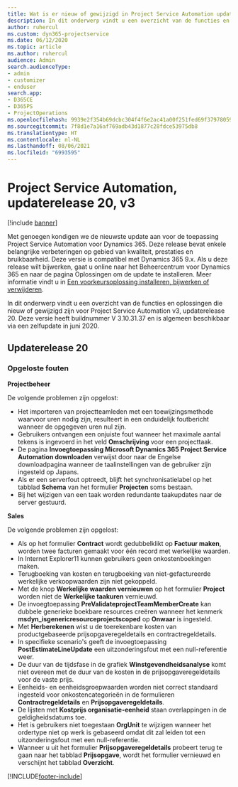 ```yaml
---
title: Wat is er nieuw of gewijzigd in Project Service Automation updaterelease 20, v3
description: In dit onderwerp vindt u een overzicht van de functies en oplossingen die beschikbaar zijn voor Project Service Automation updaterelease 20, v3
author: ruhercul
ms.custom: dyn365-projectservice
ms.date: 06/12/2020
ms.topic: article
ms.author: ruhercul
audience: Admin
search.audienceType:
- admin
- customizer
- enduser
search.app:
- D365CE
- D365PS
- ProjectOperations
ms.openlocfilehash: 9939e2f354b69dcbc304f4f6e2ac41a00f251fed69f37978059f4053335ee651
ms.sourcegitcommit: 7f8d1e7a16af769adb43d1877c28fdce53975db8
ms.translationtype: HT
ms.contentlocale: nl-NL
ms.lasthandoff: 08/06/2021
ms.locfileid: "6993595"
---
```

# <a name="project-service-automation-update-release-20-v3"></a>Project Service Automation, updaterelease 20, v3

[!include [banner](../includes/psa-now-project-operations.md)]

Met genoegen kondigen we de nieuwste update aan voor de toepassing Project Service Automation voor Dynamics 365. Deze release bevat enkele belangrijke verbeteringen op gebied van kwaliteit, prestaties en bruikbaarheid. Deze versie is compatibel met Dynamics 365 9.x. Als u deze release wilt bijwerken, gaat u online naar het Beheercentrum voor Dynamics 365 en naar de pagina Oplossingen om de update te installeren. Meer informatie vindt u in [Een voorkeursoplossing installeren, bijwerken of verwijderen](/power-platform/admin/install-remove-preferred-solution).

In dit onderwerp vindt u een overzicht van de functies en oplossingen die nieuw of gewijzigd zijn voor Project Service Automation v3, updaterelease 20. Deze versie heeft buildnummer V 3.10.31.37 en is algemeen beschikbaar via een zelfupdate in juni 2020.

## <a name="update-release-20"></a>Updaterelease 20

### <a name="bug-fixes"></a>Opgeloste fouten

**Projectbeheer**

De volgende problemen zijn opgelost:

- Het importeren van projectteamleden met een toewijzingsmethode waarvoor uren nodig zijn, resulteert in een onduidelijk foutbericht wanneer de opgegeven uren nul zijn.
- Gebruikers ontvangen een onjuiste fout wanneer het maximale aantal tekens is ingevoerd in het veld **Omschrijving** voor een projecttaak.
- De pagina **Invoegtoepassing Microsoft Dynamics 365 Project Service Automation downloaden** verwijst door naar de Engelse downloadpagina wanneer de taalinstellingen van de gebruiker zijn ingesteld op Japans.
- Als er een serverfout optreedt, blijft het synchronisatielabel op het tabblad **Schema** van het formulier **Projecten** soms bestaan.
- Bij het wijzigen van een taak worden redundante taakupdates naar de server gestuurd.

**Sales**

De volgende problemen zijn opgelost:

- Als op het formulier **Contract** wordt gedubbelklikt op **Factuur maken**, worden twee facturen gemaakt voor één record met werkelijke waarden.
- In Internet Explorer11 kunnen gebruikers geen onkostenboekingen maken.
- Terugboeking van kosten en terugboeking van niet-gefactureerde werkelijke verkoopwaarden zijn niet gekoppeld.
- Met de knop **Werkelijke waarden vernieuwen** op het formulier **Project** worden niet de **Werkelijke taakuren** vernieuwd.
- De invoegtoepassing **PreValidateprojectTeamMemberCreate** kan dubbele generieke boekbare resources creëren wanneer het kenmerk **msdyn_isgenericresourceprojectscoped** op **Onwaar** is ingesteld.
- Met **Herberekenen** wist u de toerekenbare kosten van productgebaseerde prijsopgaveregeldetails en contractregeldetails.
- In specifieke scenario's geeft de invoegtoepassing **PostEstimateLineUpdate** een uitzonderingsfout met een null-referentie weer.
- De duur van de tijdsfase in de grafiek **Winstgevendheidsanalyse** komt niet overeen met de duur van de kosten in de prijsopgaveregeldetails voor de vaste prijs.
- Eenheids- en eenheidsgroepwaarden worden niet correct standaard ingesteld voor onkostencategorieën in de formulieren **Contractregeldetails** en **Prijsopgaveregeldetails**.
- De lijsten met **Kostprijs organisatie-eenheid** staan overlappingen in de geldigheidsdatums toe.
- Het is gebruikers niet toegestaan **OrgUnit** te wijzigen wanneer het ordertype niet op werk is gebaseerd omdat dit zal leiden tot een uitzonderingsfout met een null-referentie.
- Wanneer u uit het formulier **Prijsopgaveregeldetails** probeert terug te gaan naar het tabblad **Prijsopgave**, wordt het formulier vernieuwd en verschijnt het tabblad **Overzicht**.


[!INCLUDE[footer-include](../includes/footer-banner.md)]